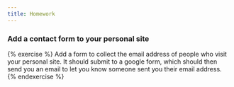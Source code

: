 ```yaml
---
title: Homework
---
```


### Add a contact form to your personal site

{% exercise %}
Add a form to collect the email address of people who visit your personal site. It should submit to a google form, which should then send you an email to let you know someone sent you their email address.
{% endexercise %}
